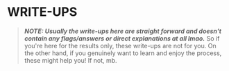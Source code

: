 # WRITE-UPS #

> ***NOTE: Usually the write-ups here are straight forward and doesn't contain any flags/answers or direct explanations at all lmao.***
So if you're here for the results only, these write-ups are not for you. On the other hand, if you genuinely want to learn and enjoy the process, these might help you! If not, mb.

